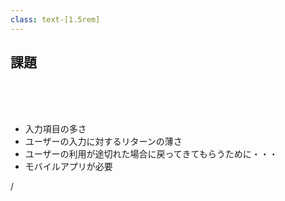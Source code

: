 ```yaml
---
class: text-[1.5rem]
---
```


## 課題

<br>
<br>
<br>

- 入力項目の多さ
- ユーザーの入力に対するリターンの薄さ
- ユーザーの利用が途切れた場合に戻ってきてもらうために・・・
- モバイルアプリが必要

<div
  class="absolute bottom-[1rem] right-[1rem] text-[1rem]"
>
  <SlideCurrentNo /> / <SlidesTotal />
</div>

<!--
最後に、もう少しだけ話します。  
  
今回作ったこのサービスの課題点ですが、  
  
こういった手帳系のサービスではありがちな  
入力項目の多さが大きいです。  
  
そして、現状では  
入力した項目に対してのリターンが表示するだけが主で  
データに対する特別なリターンがありません。  
  
入力操作に関してはUIの設計を工夫し、できるだけ操作コストを抑えるように考慮していますが、  
利用者へのリターンは実際に運用した際にそのデータを考慮して最適な機能の追加や改善を行う予定です。  
  
また、手帳アプリなのですが、今回はWebアプリケーションを制作しています。  
  
ガントチャートやタイマーのグラフ表示などがモバイル版には向いていないためWebアプリケーションを優先して製造していますが、  
実際はToDoリストやタイマーの実行などはモバイル版の方が利用しやすいため  
授業内で作れなくてもどこかで作ろうと考えています。
-->